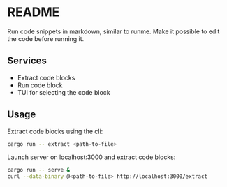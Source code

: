 # README

Run code snippets in markdown, similar to runme. Make it possible to edit the
code before running it.

## Services

- Extract code blocks
- Run code block
- TUI for selecting the code block

## Usage

Extract code blocks using the cli:

```sh
cargo run -- extract <path-to-file>
```

Launch server on localhost:3000 and extract code blocks:

```sh
cargo run -- serve &
curl --data-binary @<path-to-file> http://localhost:3000/extract
```
